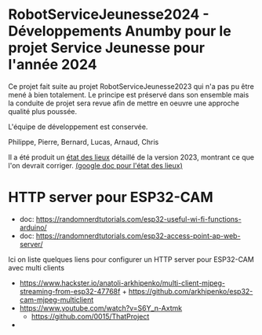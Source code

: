 # RobotServiceJeunesse2024 - Développements Anumby pour le projet Service Jeunesse pour l'année 2024

Ce projet fait suite au projet RobotServiceJeunesse2023 qui n'a pas pu être mené à bien totalement.
Le principe est préservé dans son ensemble mais la conduite de projet sera revue afin de mettre en oeuvre une approche qualité plus poussée.

L'équipe de développement est conservée.

Philippe, Pierre, Bernard, Lucas, Arnaud, Chris

Il a été produit un [état des lieux](https://github.com/anumby-source/RobotServiceJeunesse2024/blob/main/gestion%20de%20projet/Etat%20de%20lieu.pdf) détaillé de la version 2023, montrant ce que l'on devrait corriger. [(google doc pour l'état des lieux)](https://docs.google.com/document/d/17tYH8CvMcLmb-oSqFqLQw5ECSPzD8cmtk5fQQW-n_Sc/edit#heading=h.r0ddkabqqieo)


# HTTP server pour ESP32-CAM

- doc: https://randomnerdtutorials.com/esp32-useful-wi-fi-functions-arduino/
- doc: https://randomnerdtutorials.com/esp32-access-point-ap-web-server/
  
Ici on liste quelques liens pour configurer un HTTP server pour ESP32-CAM avec multi clients

- https://www.hackster.io/anatoli-arkhipenko/multi-client-mjpeg-streaming-from-esp32-47768f + https://github.com/arkhipenko/esp32-cam-mjpeg-multiclient
- https://www.youtube.com/watch?v=S6Y_n-Axtmk
  - https://github.com/0015/ThatProject
- 

